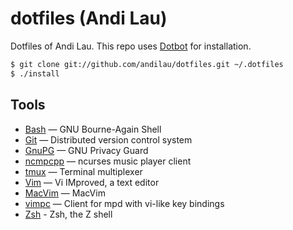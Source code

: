 dotfiles (Andi Lau)
===================

Dotfiles of Andi Lau. This repo uses [Dotbot](https://github.com/anishathalye/dotbot) for installation.

```sh
$ git clone git://github.com/andilau/dotfiles.git ~/.dotfiles
$ ./install
```
Tools
-----

*   [Bash](https://www.gnu.org/software/bash/) — GNU Bourne-Again Shell
*   [Git](http://git-scm.com/) — Distributed version control system
*   [GnuPG](http://www.gnupg.org/) — GNU Privacy Guard
*   [ncmpcpp](http://ncmpcpp.rybczak.net/) — ncurses music player client
*   [tmux](http://tmux.sourceforge.net/) — Terminal multiplexer
*   [Vim](http://www.vim.org/) — Vi IMproved, a text editor
*   [MacVim](https://github.com/macvim-dev/macvim) — MacVim
*   [vimpc](https://github.com/boysetsfrog/vimpc/) — Client for mpd with vi-like key bindings
*   [Zsh](http://zsh.sourceforge.net) - Zsh, the Z shell
